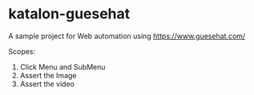 # katalon-guesehat

A sample project for Web automation using https://www.guesehat.com/

Scopes:
1. Click Menu and SubMenu
2. Assert the Image
3. Assert the video
